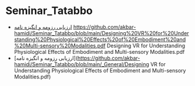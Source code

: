 # Seminar_Tatabbo
- [ارزیابی رزومه و انگیزه نامه](https://github.com/akbar-hamidi/PNU_4001_AR/blob/main/_General/AH_CV_CheckList_AR_4001.pdf)
https://github.com/akbar-hamidi/Seminar_Tatabbo/blob/main/Designing%20VR%20for%20Understanding%20Physiological%20Effects%20of%20Embodiment%20and%20Multi-sensory%20Modalities.pdf
Designing VR for Understanding Physiological Effects of Embodiment and Multi-sensory Modalities.pdf
- [ارزیابی رزومه و انگیزه نامه](https://github.com/akbar-hamidi/Seminar_Tatabbo/blob/main/_General/Designing VR for Understanding Physiological Effects of Embodiment and Multi-sensory Modalities.pdf)
